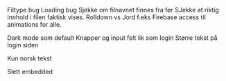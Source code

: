 Filtype bug
Loading bug
Sjekke om filnavnet finnes fra før
SJekke at riktig innhold i filen faktisk vises. Rolldown vs Jord f.eks
Firebase access til animations for alle.

Dark mode som default
Knapper og input felt lik som login
Større tekst på login siden

Kun norsk tekst

Slett embedded
